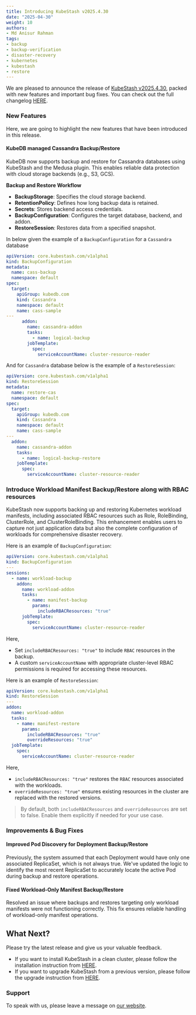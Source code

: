 ```yaml
---
title: Introducing KubeStash v2025.4.30
date: "2025-04-30"
weight: 10
authors:
- Md Anisur Rahman
tags:
- backup
- backup-verification
- disaster-recovery
- kubernetes
- kubestash
- restore
---
```


We are pleased to announce the release of [KubeStash v2025.4.30](https://kubestash.com/docs/v2025.4.30/setup/), packed with new features and important bug fixes. You can check out the full changelog [HERE](https://github.com/kubestash/CHANGELOG/blob/master/releases/v2025.4.30/README.md).

### New Features

Here, we are going to highlight the new features that have been introduced in this release.

#### KubeDB managed Cassandra Backup/Restore

KubeDB now supports backup and restore for Cassandra databases using KubeStash and the Medusa plugin. This enables reliable data protection with cloud storage backends (e.g., S3, GCS).

**Backup and Restore Workflow**

- **BackupStorage**: Specifies the cloud storage backend.
- **RetentionPolicy**: Defines how long backup data is retained.
- **Secrets**: Stores backend access credentials.
- **BackupConfiguration**: Configures the target database, backend, and addon.
- **RestoreSession**: Restores data from a specified snapshot.

In below given the example of a `BackupConfiguration` for a `Cassandra` database

```yaml
apiVersion: core.kubestash.com/v1alpha1
kind: BackupConfiguration
metadata:
  name: cass-backup
  namespace: default
spec:
  target:
    apiGroup: kubedb.com
    kind: Cassandra
    namespace: default
    name: cass-sample
---
      addon:
        name: cassandra-addon
        tasks:
          - name: logical-backup
        jobTemplate:
          spec:
            serviceAccountName: cluster-resource-reader
```

And for `Cassandra` database below is the example of a `RestoreSession`:

```yaml
apiVersion: core.kubestash.com/v1alpha1
kind: RestoreSession
metadata:
  name: restore-cas
  namespace: default
spec:
  target:
    apiGroup: kubedb.com
    kind: Cassandra
    namespace: default
    name: cass-sample
---
  addon:
    name: cassandra-addon
    tasks:
      - name: logical-backup-restore
    jobTemplate:
      spec:
        serviceAccountName: cluster-resource-reader
```

### Introduce Workload Manifest Backup/Restore along with RBAC resources

KubeStash now supports backing up and restoring Kubernetes workload manifests, including associated RBAC resources such as Role, RoleBinding, ClusterRole, and ClusterRoleBinding. This enhancement enables users to capture not just application data but also the complete configuration of workloads for comprehensive disaster recovery.

Here is an example of `BackupConfiguration`:

```yaml
apiVersion: core.kubestash.com/v1alpha1
kind: BackupConfiguration
---
sessions:
  - name: workload-backup
    addon:
      name: workload-addon
      tasks:
        - name: manifest-backup
          params:
            includeRBACResources: "true"
      jobTemplate:
        spec:
          serviceAccountName: cluster-resource-reader
```
Here,
- Set `includeRBACResources: "true"` to include `RBAC` resources in the backup.
- A custom `serviceAccountName` with appropriate cluster-level RBAC permissions is required for accessing these resources.


Here is an example of `RestoreSession`:

```yaml
apiVersion: core.kubestash.com/v1alpha1
kind: RestoreSession
---
addon:
  name: workload-addon
  tasks:
    - name: manifest-restore
      params:
        includeRBACResources: "true"
        overrideResources: "true"
  jobTemplate:
    spec:
      serviceAccountName: cluster-resource-reader
```
Here,
- `includeRBACResources: "true"` restores the `RBAC` resources associated with the workloads.
- `overrideResources: "true"` ensures existing resources in the cluster are replaced with the restored versions.


> By default, both `includeRBACResources` and `overrideResources` are set to false. Enable them explicitly if needed for your use case.

### Improvements & Bug Fixes

#### Improved Pod Discovery for Deployment Backup/Restore
Previously, the system assumed that each Deployment would have only one associated ReplicaSet, which is not always true. We've updated the logic to identify the most recent ReplicaSet to accurately locate the active Pod during backup and restore operations.

#### Fixed Workload-Only Manifest Backup/Restore
Resolved an issue where backups and restores targeting only workload manifests were not functioning correctly. This fix ensures reliable handling of workload-only manifest operations.

## What Next?
Please try the latest release and give us your valuable feedback.

- If you want to install KubeStash in a clean cluster, please follow the installation instruction from [HERE](https://kubestash.com/docs/v2025.2.10/setup/install/kubestash/).
- If you want to upgrade KubeStash from a previous version, please follow the upgrade instruction from [HERE](https://kubestash.com/docs/v2025.2.10/setup/upgrade/).

### Support

To speak with us, please leave a message on [our website](https://appscode.com/contact/).

